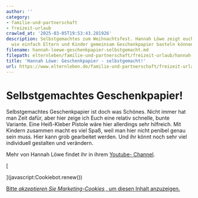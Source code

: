 ```yaml
---
author: ''
category:
- familie-und-partnerschaft
- freizeit-urlaub
crawled_at: '2025-03-05T19:53:43.281926'
description: Selbstgemachtes zum Weihnachtsfest. Hannah Löwe zeigt euch im Tutorial,
  wie einfach Eltern und Kinder gemeinsam Geschenkpapier basteln können.
filename: hannah-loewe-geschenkpapier-selbstgemacht.md
filepath: elternleben/familie-und-partnerschaft/freizeit-urlaub/hannah-loewe-geschenkpapier-selbstgemacht.md
title: 'Hannah Löwe: Geschenkpapier - selbstgemacht!'
url: https://www.elternleben.de/familie-und-partnerschaft/freizeit-urlaub/hannah-loewe-geschenkpapier-selbstgemacht/
---
```


#  Selbstgemachtes Geschenkpapier!

Selbstgemachtes Geschenkpapier ist doch was Schönes. Nicht immer hat man Zeit
dafür, aber hier zeige ich Euch eine relativ schnelle, bunte Variante. Eine
Heiß-Kleber Pistole wäre hier allerdings sehr hilfreich. Mit Kindern zusammen
macht es viel Spaß, weil man hier nicht penibel genau sein muss. Hier kann
grob gearbeitet werden. Und ihr könnt noch sehr viel individuell gestalten und
verändern.

Mehr von Hannah Löwe findet ihr in ihrem [Youtube-
Channel](https://www.youtube.com/channel/UC-150_R5aEyxKB96PWqACHA).

[

](javascript:Cookiebot.renew\(\))

[Bitte _akzeptieren Sie Marketing-Cookies_ , um diesen Inhalt
anzuzeigen.](javascript:Cookiebot.renew\(\))

